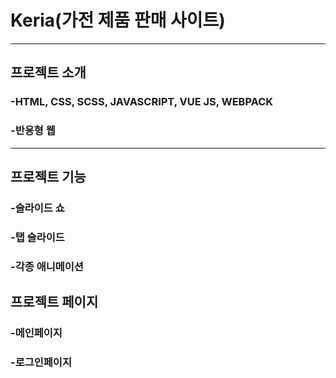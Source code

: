 # Keria(가전 제품 판매 사이트)

<hr/>

## 프로젝트 소개

### -HTML, CSS, SCSS, JAVASCRIPT, VUE JS, WEBPACK
### -반응형 웹

<hr/>

## 프로젝트 기능

### -슬라이드 쇼
### -탭 슬라이드
### -각종 애니메이션

## 프로젝트 페이지

### -메인페이지
### -로그인페이지
